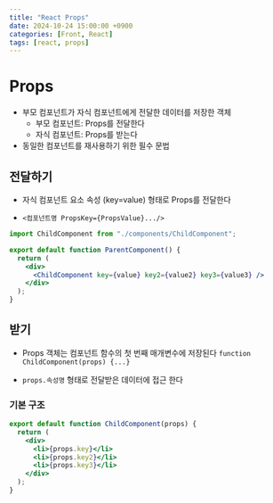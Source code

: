 ```yaml
---
title: "React Props"
date: 2024-10-24 15:00:00 +0900
categories: [Front, React]
tags: [react, props]
---
```


# Props

- 부모 컴포넌트가 자식 컴포넌트에게 전달한 데이터를 저장한 객체
  - 부모 컴포넌트: Props를 전달한다
  - 자식 컴포넌트: Props를 받는다
- 동일한 컴포넌트를 재사용하기 위한 필수 문법

## 전달하기

- 자식 컴포넌트 요소 속성 (key=value) 형태로 Props를 전달한다

- `<컴포넌트명 PropsKey={PropsValue}.../>`

```jsx
import ChildComponent from "./components/ChildComponent";

export default function ParentComponent() {
  return (
    <div>
      <ChildComponent key={value} key2={value2} key3={value3} />
    </div>
  );
}
```

## 받기

- Props 객체는 컴포넌트 함수의 첫 번째 매개변수에 저장된다
  `function ChildComponent(props) {...}`

- `props.속성명` 형태로 전달받은 데이터에 접근 한다

### 기본 구조

```jsx
export default function ChildComponent(props) {
  return (
    <div>
      <li>{props.key}</li>
      <li>{props.key2}</li>
      <li>{props.key3}</li>
    </div>
  );
}
```
